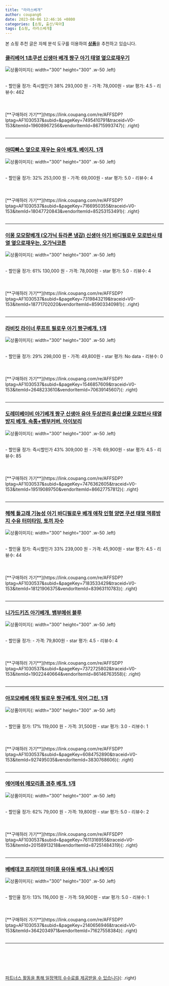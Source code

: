 ```yaml
---
title: "라라스베개"
author: coupang6
date: 2023-08-06 12:46:16 +0800
categories: [쇼핑, 출산/육아]
tags: [쇼핑, 라라스베개]
---
```


본 쇼핑 추천 글은 자체 분석 도구를 이용하여 [**상품**](https://link.coupang.com/a/bao1ui)을 추천하고 있습니다.

### [쿨리베어 1초쿠션 신생아 베개 짱구 아기 태열 옆으로재우기](https://link.coupang.com/re/AFFSDP?lptag=AF1030537&subid=&pageKey=7495410791&traceid=V0-153&itemId=19608967256&vendorItemId=86715993747)

![상품이미지](https://thumbnail6.coupangcdn.com/thumbnails/remote/230x230ex/image/vendor_inventory/b0d4/082df2d3b034b86b2d2cf81f63378639f82f6057e8ba4a227be7395ea239.jpg){: width="300" height="300" .w-50 .left}


<br>
- 할인율 정가: 즉시할인가 38%  293,000   원
- 가격: 78,000원
- star 평가: 4.5
- 리뷰수: 462
<br>
<br>
<br>
<br>
[**구매하러 가기**](https://link.coupang.com/re/AFFSDP?lptag=AF1030537&subid=&pageKey=7495410791&traceid=V0-153&itemId=19608967256&vendorItemId=86715993747){: .right}
<br>
<br>

---

### [아띠빠스 옆으로 재우는 유아 베개, 베이지, 1개](https://link.coupang.com/re/AFFSDP?lptag=AF1030537&subid=&pageKey=7166950355&traceid=V0-153&itemId=18047720843&vendorItemId=85253153491)

![상품이미지](https://thumbnail7.coupangcdn.com/thumbnails/remote/230x230ex/image/vendor_inventory/a449/7d941c1c246101f28e0ea7ba39e31131b4257d070980084815f993039ec6.jpg){: width="300" height="300" .w-50 .left}


<br>
- 할인율 정가: 32%  253,000   원
- 가격: 69,000원
- star 평가: 5.0
- 리뷰수: 4
<br>
<br>
<br>
<br>
[**구매하러 가기**](https://link.coupang.com/re/AFFSDP?lptag=AF1030537&subid=&pageKey=7166950355&traceid=V0-153&itemId=18047720843&vendorItemId=85253153491){: .right}
<br>
<br>

---

### [이몽 모모랑베개 (오가닉 듀라론 냉감) 신생아 아기 바디필로우 모로반사 태열 옆으로재우는, 오가닉코튼](https://link.coupang.com/re/AFFSDP?lptag=AF1030537&subid=&pageKey=7319843219&traceid=V0-153&itemId=18771702020&vendorItemId=85903340981)

![상품이미지](https://thumbnail8.coupangcdn.com/thumbnails/remote/230x230ex/image/vendor_inventory/17d2/ee9a9568f5088a1c3fb9b3f715c25ad7f5c55eb3f20dd67707a50e5d42f4.jpg){: width="300" height="300" .w-50 .left}


<br>
- 할인율 정가: 61%  130,000   원
- 가격: 78,000원
- star 평가: 5.0
- 리뷰수: 4
<br>
<br>
<br>
<br>
[**구매하러 가기**](https://link.coupang.com/re/AFFSDP?lptag=AF1030537&subid=&pageKey=7319843219&traceid=V0-153&itemId=18771702020&vendorItemId=85903340981){: .right}
<br>
<br>

---

### [라비킷 라이너 루프트 필로우 아기 짱구베개, 1개](https://link.coupang.com/re/AFFSDP?lptag=AF1030537&subid=&pageKey=1546857609&traceid=V0-153&itemId=2648233610&vendorItemId=70639145607)

![상품이미지](https://thumbnail7.coupangcdn.com/thumbnails/remote/230x230ex/image/retail/images/6186737171057414-e1b85352-5168-4f56-8dc8-de86383a8af4.jpg){: width="300" height="300" .w-50 .left}


<br>
- 할인율 정가: 29%  298,000   원
- 가격: 49,800원
- star 평가: No data
- 리뷰수: 0
<br>
<br>
<br>
<br>
[**구매하러 가기**](https://link.coupang.com/re/AFFSDP?lptag=AF1030537&subid=&pageKey=1546857609&traceid=V0-153&itemId=2648233610&vendorItemId=70639145607){: .right}
<br>
<br>

---

### [도레미베이비 아기베개 짱구 신생아 유아 두상관리 출산선물 모로반사 태열 방지 베개, 속통+뱀부커버, 아이보리](https://link.coupang.com/re/AFFSDP?lptag=AF1030537&subid=&pageKey=7476362605&traceid=V0-153&itemId=19519089750&vendorItemId=86627757812)

![상품이미지](https://thumbnail10.coupangcdn.com/thumbnails/remote/230x230ex/image/vendor_inventory/0fd2/299fdebde17bcbcc62b764b66c7c3093486fa20a3507558c854db17c8403.jpg){: width="300" height="300" .w-50 .left}


<br>
- 할인율 정가: 즉시할인가 43%  309,000   원
- 가격: 69,900원
- star 평가: 4.5
- 리뷰수: 85
<br>
<br>
<br>
<br>
[**구매하러 가기**](https://link.coupang.com/re/AFFSDP?lptag=AF1030537&subid=&pageKey=7476362605&traceid=V0-153&itemId=19519089750&vendorItemId=86627757812){: .right}
<br>
<br>

---

### [헤헤 돌고래 기능성 아기 바디필로우 베개 애착 인형 양면 쿠션 태열 역류방지 수유 터미타임, 토끼 자수](https://link.coupang.com/re/AFFSDP?lptag=AF1030537&subid=&pageKey=7183533429&traceid=V0-153&itemId=18121906375&vendorItemId=83963110783)

![상품이미지](https://thumbnail6.coupangcdn.com/thumbnails/remote/230x230ex/image/vendor_inventory/15a9/d22e3668818c6277854face16a9a62ba06a35bf49dfc3ac54ae3f8370cda.jpg){: width="300" height="300" .w-50 .left}


<br>
- 할인율 정가: 즉시할인가 33%  239,000   원
- 가격: 45,900원
- star 평가: 4.5
- 리뷰수: 44
<br>
<br>
<br>
<br>
[**구매하러 가기**](https://link.coupang.com/re/AFFSDP?lptag=AF1030537&subid=&pageKey=7183533429&traceid=V0-153&itemId=18121906375&vendorItemId=83963110783){: .right}
<br>
<br>

---

### [니가드키즈 아기베개, 뱀부메쉬 블루](https://link.coupang.com/re/AFFSDP?lptag=AF1030537&subid=&pageKey=7372725802&traceid=V0-153&itemId=19022440664&vendorItemId=86146763558)

![상품이미지](https://thumbnail10.coupangcdn.com/thumbnails/remote/230x230ex/image/vendor_inventory/9108/6c40e9c82a6d97e381cb784796a051fa2cf5fbd6a5f4a86d999da82f9055.jpg){: width="300" height="300" .w-50 .left}


<br>
- 할인율 정가: 
- 가격: 79,800원
- star 평가: 4.5
- 리뷰수: 4
<br>
<br>
<br>
<br>
[**구매하러 가기**](https://link.coupang.com/re/AFFSDP?lptag=AF1030537&subid=&pageKey=7372725802&traceid=V0-153&itemId=19022440664&vendorItemId=86146763558){: .right}
<br>
<br>

---

### [아꼬모베베 애착 필로우 짱구베개, 악어 그린, 1개](https://link.coupang.com/re/AFFSDP?lptag=AF1030537&subid=&pageKey=6084752890&traceid=V0-153&itemId=927495035&vendorItemId=3830768606)

![상품이미지](https://thumbnail10.coupangcdn.com/thumbnails/remote/230x230ex/image/retail/images/2018/07/23/15/8/6cff82d3-7ba1-43cf-b388-38d3603f87d7.jpg){: width="300" height="300" .w-50 .left}


<br>
- 할인율 정가: 17%  119,000   원
- 가격: 31,500원
- star 평가: 3.0
- 리뷰수: 1
<br>
<br>
<br>
<br>
[**구매하러 가기**](https://link.coupang.com/re/AFFSDP?lptag=AF1030537&subid=&pageKey=6084752890&traceid=V0-153&itemId=927495035&vendorItemId=3830768606){: .right}
<br>
<br>

---

### [에어메쉬 메모리폼 경추 베개, 1개](https://link.coupang.com/re/AFFSDP?lptag=AF1030537&subid=&pageKey=7611316955&traceid=V0-153&itemId=20158913218&vendorItemId=87251484319)

![상품이미지](https://thumbnail10.coupangcdn.com/thumbnails/remote/230x230ex/image/vendor_inventory/99d9/4c432a8ba398f5b0353cb5edd7ff51215fad361d80fda559fde01a290507.jpg){: width="300" height="300" .w-50 .left}


<br>
- 할인율 정가: 62%  79,000   원
- 가격: 19,800원
- star 평가: 5.0
- 리뷰수: 2
<br>
<br>
<br>
<br>
[**구매하러 가기**](https://link.coupang.com/re/AFFSDP?lptag=AF1030537&subid=&pageKey=7611316955&traceid=V0-153&itemId=20158913218&vendorItemId=87251484319){: .right}
<br>
<br>

---

### [베베데코 프리미엄 마미품 유아동 베개, 나나 베이지](https://link.coupang.com/re/AFFSDP?lptag=AF1030537&subid=&pageKey=2140656946&traceid=V0-153&itemId=3642034971&vendorItemId=71627558384)

![상품이미지](https://thumbnail6.coupangcdn.com/thumbnails/remote/230x230ex/image/retail/images/2020/08/31/17/6/75779af7-c138-4ca2-be53-a5d58012a087.jpg){: width="300" height="300" .w-50 .left}


<br>
- 할인율 정가: 13%  116,000   원
- 가격: 59,900원
- star 평가: 5.0
- 리뷰수: 1
<br>
<br>
<br>
<br>
[**구매하러 가기**](https://link.coupang.com/re/AFFSDP?lptag=AF1030537&subid=&pageKey=2140656946&traceid=V0-153&itemId=3642034971&vendorItemId=71627558384){: .right}
<br>
<br>

---
<br><br><br><br><br> [파트너스 활동을 통해 일정액의 수수료를 제공받을 수 있습니다](https://link.coupang.com/a/bao1ui){: .right}